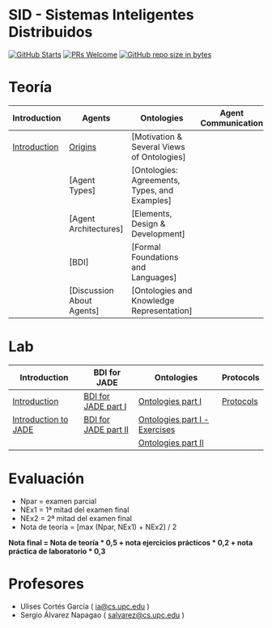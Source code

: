 # SID - Sistemas Inteligentes Distribuidos

[![GitHub Starts](https://img.shields.io/github/stars/waleska404/SID-FIB.svg?style=social&label=Star&maxAge=2592000)](https://github.com/mrrobb/IA-FIB/stargazers)
[![PRs Welcome](https://img.shields.io/badge/PRs-welcome-brightgreen.svg?style=flat-square)](https://egghead.io/courses/how-to-contribute-to-an-open-source-project-on-github)
[![GitHub repo size in bytes](https://img.shields.io/github/repo-size/waleska404/SID-FIB.svg)](https://github.com/MrRobb/IA-FIB)



# Teoría

| Introduction   	| Agents  	| Ontologies 	| Agent Communication | Coordination | Negotiation |
|----------------	|----------	|------------	|------------	|------------	|------------	|
| [Introduction](theory/intro2sid.md) 	| [Origins](/theory/agents/origins.md) | [Motivation & Several Views of Ontologies] 
|         | [Agent Types] | [Ontologies: Agreements, Types, and Examples] |
|         | [Agent Architectures] | [Elements, Design & Development] |
|         | [BDI] |   [Formal Foundations and Languages] |
|         | [Discussion About Agents] | [Ontologies and Knowledge Representation] |


# Lab

| Introduction   	| BDI for JADE	| Ontologies 	| Protocols | 
|----------------	|----------	|------------	|------------	|
| [Introduction](lab/intro.md) 	| [BDI for JADE part I](/lab/bdi4jade1.md) | [Ontologies part I](/lab/ontology1.md) | [Protocols](/lab/protocols.md) |
| [Introduction to JADE](lab/intro2jade.md) | [BDI for JADE part II](/lab/bdi4jade2.md) | [Ontologies part I - Exercises](/lab/ontology1-exercises.md) |
|         |    | [Ontologies part II](/lab/ontology2.md) |


# Evaluación

* Npar = examen parcial
* NEx1 = 1ª mitad del examen final
* NEx2 = 2ª mitad del examen final
* Nota de teoría = [max (Npar, NEx1) + NEx2] / 2

**Nota final = Nota de teoría * 0,5 + nota ejercicios prácticos * 0,2 + nota práctica de laboratorio * 0,3**

# Profesores

* Ulises Cortés García ( ia@cs.upc.edu )
* Sergio Álvarez Napagao ( salvarez@cs.upc.edu )
